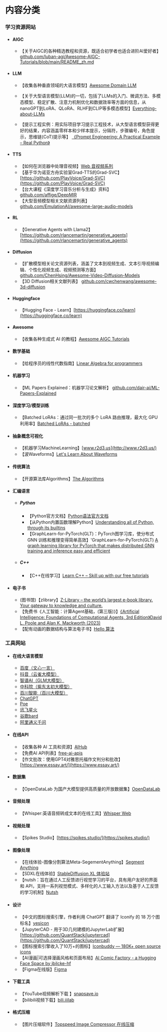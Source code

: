 # 内容分类

### 学习资源网站

- #### AIGC
  
  - 【关于AIGC的各种精选教程和资源，既适合初学者也适合进阶AI爱好者】[github.com/luban-agi/Awesome-AIGC-Tutorials/blob/main/README_zh.md](github.com/luban-agi/Awesome-AIGC-Tutorials/blob/main/README_zh.md)
  
- #### LLM
  
  - 【收集各种垂直领域的大语言模型】[Awesome Domain LLM](https://github.com/luban-agi/Awesome-Domain-LLM)
  
  - 【关于大型语言模型(LLM)的一切，包括了LLMs的入门、微调方法、多模态模型、稳定扩散、注意力机制优化和数据效率等方面的信息，从nanoGPT到LoRA、QLoRA、RLHF到CLIP等多模态模型】[Everything-about-LLMs](github.com/tianlinxu312/Everything-about-LLMs) 
  
  - 【提示工程实例：用实际项目学习提示工程技术，从大型语言模型获得更好的结果，内容涵盖零样本和少样本提示，分隔符，步骤编号，角色提示，思维链(CoT)提示等】 [《Prompt Engineering: A Practical Example – Real Python》](https://realpython.com/practical-prompt-engineering/)
  
- #### TTS
  
  - 【如何在浏览器中处理音视频】[Web 音视频系列](https://hughfenghen.github.io/tag/WebAV/)
  - 【基于华为诺亚方舟实验室Grad-TTS的Grad-SVC】[https://github.com/PlayVoice/Grad-SVC](https://github.com/PlayVoice/Grad-SVC)
  - 【台大课程《深度学习音乐分析与生成》资料】 [github.com/affige/DeepMIR](http://github.com/affige/DeepMIR) 
  - 【大型音频模型相关文献资源列表】 [github.com/EmulationAI/awesome-large-audio-models](http://github.com/EmulationAI/awesome-large-audio-models)
  
- #### RL
  
  - 【Generative Agents with Llama2】[https://github.com/rlancemartin/generative_agents](https://github.com/rlancemartin/generative_agents)
- #### Diffusion
  
  - 【扩散模型相关论文资源列表，涵盖了文本到视频生成、文本引导视频编辑、个性化视频生成、视频预测等方面】 [github.com/ChenHsing/Awesome-Video-Diffusion-Models](http://github.com/ChenHsing/Awesome-Video-Diffusion-Models)
  - 【3D Diffusion相关文献列表】 [github.com/cwchenwang/awesome-3d-diffusion](http://github.com/cwchenwang/awesome-3d-diffusion)
- #### Huggingface
  
  - 【Hugging Face - Learn】[https://huggingface.co/learn](https://huggingface.co/learn)
- #### Awesome
  
  - 【收集各种生成式 AI 的教程】[Awesome AIGC Tutorials](https://github.com/luban-agi/Awesome-AIGC-Tutorials)
  
- #### 数学基础
  
  - 【给程序员的线性代数指南】[Linear Algebra for programmers](https://coffeemug.github.io/spakhm.com/posts/01-lingalg-p1/linalg-p1.html)
  
- #### 机器学习
  
  - 【ML Papers Explained：机器学习论文解析】 [github.com/dair-ai/ML-Papers-Explained](http://github.com/dair-ai/ML-Papers-Explained)
  
- #### 深度学习/模型训练
  
  - 【Batched LoRAs：通过同一批次的多个 LoRA 路由推理，最大化 GPU 利用率】[Batched LoRAs - batched](github.com/sabetAI/BLoRA)
  
- #### 抽象概念可视化
  
  - 【机器学习MachineLearning】[www.r2d3.us](http://www.r2d3.us/)
  - 【波Waveforms】[Let's Learn About Waveforms](https://pudding.cool/2018/02/waveforms/)
- #### 传统算法
  
  - 【开源算法库Algorithms】[The Algorithms](https://the-algorithms.com/)
- #### 汇编语言
  
  - ##### Python
    
    - 【Python官方文档】[Python语法官方文档](https://docs.python.org/zh-cn/3/tutorial/index.html)
    - 【从Python内置函数理解Python】[Understanding all of Python, through its builtins](https://tushar.lol/post/builtins/)
    - 【GraphLearn-for-PyTorch(GLT)：PyTorch图学习库，使分布式 GNN 训练和推理变得简单高效】'GraphLearn-for-PyTorch(GLT) [A graph learning library for PyTorch that makes distributed GNN training and inference easy and efficient](github.com/alibaba/graphlearn-for-pytorch)
    
  - ##### C++
    
    - 【C++在线学习】[Learn C++ – Skill up with our free tutorials](https://www.learncpp.com/)
- #### 电子书
  
  - (图书馆)【zlibrary】[Z-Library – the world’s largest e-book library. Your gateway to knowledge and culture.](https://zh.zlibrary-china.se/)
  - 【免费书《人工智能：计算Agent基础，(第三版)》】[《Artificial Intelligence: Foundations of Computational Agents,  3rd Edition》David L. Poole and Alan K. Mackworth (2023)](https://artint.info/3e/html/ArtInt3e.html) 
  - 【配有动画的数据结构与算法电子书】[Hello 算法](https://github.com/krahets/hello-algo)

### 工具网站

- #### 在线大语言模型
  
  - [百度（文心一言）](http://wenxin.baidu.com/)
  - [抖音（云雀大模型）](http://doubao.com/)
  - [智谱AI（GLM大模型）](http://chatglm.cn/)
  - [中科院（紫东太初大模型）](http://xihe.mindspore.cn/)
  - [百川智能（百川大模型）](http://baichuan-ai.com/)
  - [ChatGPT](https://chat.openai.com/)
  - [Poe](https://poe.com/)
  - [讯飞星火](https://passport.xfyun.cn/)
  - [谷歌bard](https://bard.google.com/)
  - [阿里通义千问](https://qianwen.aliyun.com/)
  
- #### 在线API
  
  - 【收集各种 AI 工具和资源】[AIHub](https://www.aihub.cn/)
  - 【免费AI API列表】[free-ai-apis](http://github.com/NovaOSS/free-ai-apis)
  - 【作文批改：使用GPT4对雅思托福作文判分和批改】[https://www.essay.art/](https://www.essay.art/)
- #### 数据集
  
  - 【OpenDataLab 为国产大模型提供高质量的开放数据集】[OpenDataLab](https://opendatalab.com/home)
- #### 音频处理
  
  - 【Whisper:英语音频转成文本的在线工具】[Whisper Web](https://huggingface.co/spaces/Xenova/whisper-web)
  
- #### 视频处理
  
  - 【Spikes Studio】[https://spikes.studio/](https://spikes.studio/)
- #### 图像处理
  
  - 【在线体验-图像分割算法Meta-SegementAnything】[Segment Anything](https://segment-anything.com/demo)
  - 【SDXL在线体验】[StableDiffusion XL 体验站](https://www.stablediffusionai.ai/)
  - 【nutsh：旨在通过人工反馈进行视觉学习的平台，具有用户友好的界面和 API，支持一系列视觉模式、多样化的人工输入方法以及基于人工反馈的学习机制】[Nutsh](https://nutsh.ai/docs/)
  
- #### 设计
  
  - 【中文的图标搜索引擎，作者利用 ChatGPT 翻译了 Iconify 的 18 万个图标名】[yesicon](https://yesicon.app/)
  - 【JupyterCAD - 用于3D几何建模的JupyterLab扩展】[https://github.com/QuantStack/jupytercad](https://github.com/QuantStack/jupytercad)
  - 【图标搜索引擎收入了10万+的图标】[Iconbuddy — 180K+ open source icons](https://iconbuddy.app/)
  - 【AI漫画|可选择漫画风格和页面布局】[AI Comic Factory - a Hugging Face Space by jbilcke-hf](https://huggingface.co/spaces/jbilcke-hf/ai-comic-factory)
  - 【Figma在线版】[Figma](https://www.figma.com/files/recents-and-sharing/recently-viewed)
  
- #### 下载工具
  
  - 【YouTube视频解析下载 】[snapsave.io](https://snapsave.io/zh-tw18)
  - 【bilibili视频下载】[bili.iiilab](https://bili.iiilab.com/)
- #### 格式压缩
  
  - 【图片压缩软件】[Topspeed Image Compressor 在线压缩](https://www.ticompressor.com/online/)
